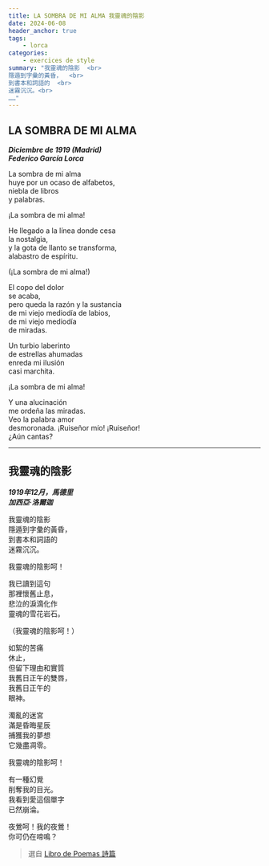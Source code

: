 ```yaml
---
title: LA SOMBRA DE MI ALMA 我靈魂的陰影
date: 2024-06-08
header_anchor: true
tags:
    - lorca
categories:
    - exercices de style
summary: "我靈魂的陰影  <br>
隱遁到字彙的黃昏，  <br>
到書本和詞語的  <br>
迷霧沉沉。<br>
……"
---
```


## LA SOMBRA DE MI ALMA

***Diciembre de 1919 (Madrid)  
Federico García Lorca***

La sombra de mi alma  
huye por un ocaso de alfabetos,  
niebla de libros  
y palabras.

¡La sombra de mi alma!

He llegado a la línea donde cesa  
la nostalgia,  
y la gota de llanto se transforma,  
alabastro de espíritu.

(¡La sombra de mi alma!)

El copo del dolor  
se acaba,  
pero queda la razón y la sustancia  
de mi viejo mediodía de labios,  
de mi viejo mediodía  
de miradas.

Un turbio laberinto  
de estrellas ahumadas  
enreda mi ilusión  
casi marchita.

¡La sombra de mi alma!

Y una alucinación  
me ordeña las miradas.  
Veo la palabra amor  
desmoronada.
¡Ruiseñor mío! ¡Ruiseñor!  
¿Aún cantas?

---
## 我靈魂的陰影

***1919年12月，馬德里  
加西亞·洛爾迦***

我靈魂的陰影  
隱遁到字彙的黃昏，  
到書本和詞語的  
迷霧沉沉。

我靈魂的陰影呵！

我已讀到這句  
那裡懷舊止息，  
悲泣的淚滴化作  
靈魂的雪花岩石。

（我靈魂的陰影呵！）

如絮的苦痛  
休止，  
但留下理由和實質  
我舊日正午的雙唇，  
我舊日正午的  
眼神。

濁亂的迷宮  
滿是昏晦星辰  
捕獲我的夢想  
它幾盡凋零。

我靈魂的陰影呵！

有一種幻覺  
削奪我的目光。  
我看到愛這個單字  
已然崩淪。

夜鶯呵！我的夜鶯！  
你可仍在啼鳴？

> 選自 [Libro de Poemas 詩篇](../../shelves/libro-de-poemas) 